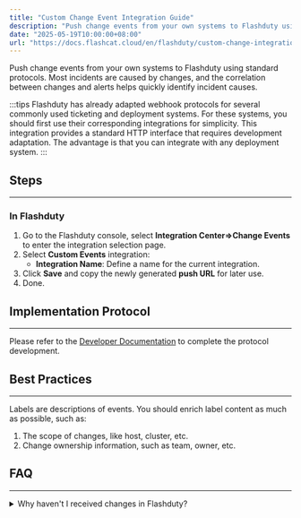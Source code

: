```yaml
---
title: "Custom Change Event Integration Guide"
description: "Push change events from your own systems to Flashduty using standard protocols. Most incidents are caused by changes, and the correlation between changes and alerts helps quickly identify incident causes."
date: "2025-05-19T10:00:00+08:00"
url: "https://docs.flashcat.cloud/en/flashduty/custom-change-integration-guide"
---
```


Push change events from your own systems to Flashduty using standard protocols. Most incidents are caused by changes, and the correlation between changes and alerts helps quickly identify incident causes.

:::tips
Flashduty has already adapted webhook protocols for several commonly used ticketing and deployment systems. For these systems, you should first use their corresponding integrations for simplicity. This integration provides a standard HTTP interface that requires development adaptation. The advantage is that you can integrate with any deployment system.
:::

## Steps
---

### In Flashduty

  1. Go to the Flashduty console, select **Integration Center=>Change Events** to enter the integration selection page.
  2. Select **Custom Events** integration:
        - **Integration Name**: Define a name for the current integration.
  3. Click **Save** and copy the newly generated **push URL** for later use.
  4. Done.


## Implementation Protocol
--- 

Please refer to the [Developer Documentation](https://developer.flashcat.cloud/en/flashduty/event-api/change-event) to complete the protocol development.

## Best Practices
---

Labels are descriptions of events. You should enrich label content as much as possible, such as:
1. The scope of changes, like host, cluster, etc.
1. Change ownership information, such as team, owner, etc.

## FAQ
---

<details>
  <summary>Why haven't I received changes in Flashduty?</summary>

  #### In Flashduty
  
  1. Check if the integration shows **Latest Event Time**? If not, it means Flashduty hasn't received any pushes, prioritize checking your system first.

  #### In Your System

  1. Confirm that your request URL exactly matches the URL in the integration details.
  2. Verify that your service can access the internet domain api.flashcat.cloud. If not, you need to enable internet access for your server or specifically allow access to Flashduty's domain.
  3. Print the response from Flashduty service to check for any specific messages.

  If you still can't identify the root cause after following these steps, please contact us with the **request_id** from the request response.
    
</details>

